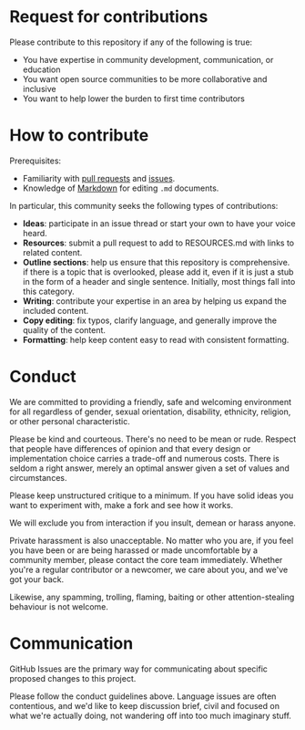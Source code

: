# Request for contributions

Please contribute to this repository if any of the following is true:
- You have expertise in community development, communication, or education
- You want open source communities to be more collaborative and inclusive
- You want to help lower the burden to first time contributors

# How to contribute

Prerequisites:

- Familiarity with [pull requests](https://help.github.com/articles/using-pull-requests) and [issues](https://guides.github.com/features/issues/).
- Knowledge of [Markdown](https://help.github.com/articles/markdown-basics/) for editing `.md` documents.

In particular, this community seeks the following types of contributions:

- **Ideas**: participate in an issue thread or start your own to have your voice
  heard.
- **Resources**: submit a pull request to add to RESOURCES.md with links to related content.
- **Outline sections**: help us ensure that this repository is comprehensive. if
  there is a topic that is overlooked, please add it, even if it is just a stub
  in the form of a header and single sentence. Initially, most things fall into
  this category.
- **Writing**: contribute your expertise in an area by helping us expand the included
  content.
- **Copy editing**: fix typos, clarify language, and generally improve the quality
  of the content.
- **Formatting**: help keep content easy to read with consistent formatting.

# Conduct

We are committed to providing a friendly, safe and welcoming environment for
all regardless of gender, sexual orientation, disability, ethnicity, religion,
or other personal characteristic.

Please be kind and courteous. There's no need to be mean or rude.
Respect that people have differences of opinion and that every design or
implementation choice carries a trade-off and numerous costs. There is seldom
a right answer, merely an optimal answer given a set of values and
circumstances.

Please keep unstructured critique to a minimum. If you have solid ideas you
want to experiment with, make a fork and see how it works.

We will exclude you from interaction if you insult, demean or harass anyone.

Private harassment is also unacceptable. No matter who you are, if you feel
you have been or are being harassed or made uncomfortable by a community
member, please contact the core team immediately. Whether you're a regular 
contributor or a newcomer, we care about you, and we've got your back.

Likewise, any spamming, trolling, flaming, baiting or other attention-stealing
behaviour is not welcome.

# Communication

GitHub Issues are the primary way for communicating about specific proposed
changes to this project.

Please follow the conduct guidelines above. Language issues are often contentious,
and we'd like to keep discussion brief, civil and focused on what we're actually 
doing, not wandering off into too much imaginary stuff.

[//]: # (# Frequently Asked Questions)

[//]: # ()
[//]: # (*please add*)
